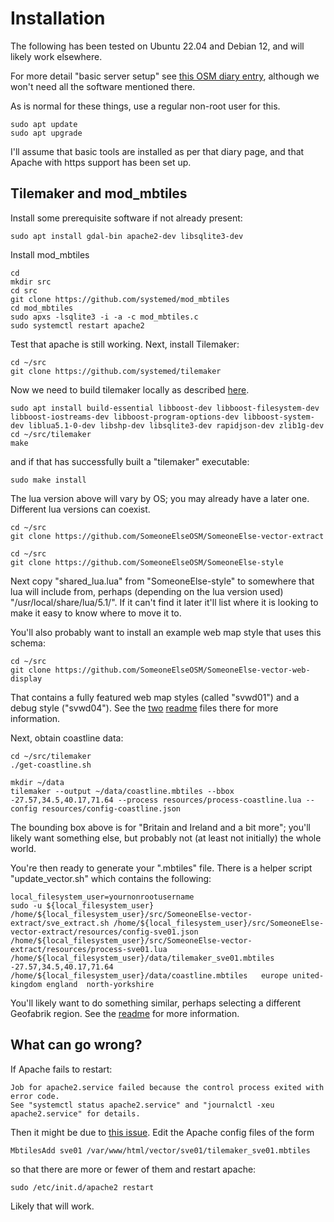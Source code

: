 # Installation

The following has been tested on Ubuntu 22.04 and Debian 12, and will likely work elsewhere.

For more detail "basic server setup" see [this OSM diary entry](https://www.openstreetmap.org/user/SomeoneElse/diary/404191), although we won't need all the software mentioned there.

As is normal for these things, use a regular non-root user for this.

    sudo apt update
    sudo apt upgrade

I'll assume that basic tools are installed as per that diary page, and that Apache with https support has been set up.

## Tilemaker and mod_mbtiles

Install some prerequisite software if not already present:

    sudo apt install gdal-bin apache2-dev libsqlite3-dev

Install mod_mbtiles

    cd
    mkdir src
    cd src
    git clone https://github.com/systemed/mod_mbtiles
    cd mod_mbtiles
    sudo apxs -lsqlite3 -i -a -c mod_mbtiles.c
    sudo systemctl restart apache2

Test that apache is still working.  Next, install Tilemaker:

    cd ~/src
    git clone https://github.com/systemed/tilemaker

Now we need to build tilemaker locally as described [here](https://github.com/systemed/tilemaker/blob/master/docs/INSTALL.md).

    sudo apt install build-essential libboost-dev libboost-filesystem-dev libboost-iostreams-dev libboost-program-options-dev libboost-system-dev liblua5.1-0-dev libshp-dev libsqlite3-dev rapidjson-dev zlib1g-dev
    cd ~/src/tilemaker
    make

and if that has successfully built a "tilemaker" executable:

    sudo make install

The lua version above will vary by OS; you may already have a later one.  Different lua versions can coexist.

    cd ~/src
    git clone https://github.com/SomeoneElseOSM/SomeoneElse-vector-extract

    cd ~/src
    git clone https://github.com/SomeoneElseOSM/SomeoneElse-style

Next copy "shared_lua.lua" from "SomeoneElse-style" to somewhere that lua will include from, perhaps (depending on the lua version used) "/usr/local/share/lua/5.1/".  If it can't find it later it'll list where it is looking to make it easy to know where to move it to.

You'll also probably want to install an example web map style that uses this schema:

    cd ~/src
    git clone https://github.com/SomeoneElseOSM/SomeoneElse-vector-web-display

That contains a fully featured web map styles (called "svwd01") and a debug style ("svwd04").  See the [two](https://github.com/SomeoneElseOSM/SomeoneElse-vector-web-display/blob/main/README.md) [readme](https://github.com/SomeoneElseOSM/SomeoneElse-vector-web-display/blob/main/resources/README_svwd01.md) files there for more information.

Next, obtain coastline data:

    cd ~/src/tilemaker
    ./get-coastline.sh

    mkdir ~/data
    tilemaker --output ~/data/coastline.mbtiles --bbox -27.57,34.5,40.17,71.64 --process resources/process-coastline.lua --config resources/config-coastline.json

The bounding box above is for "Britain and Ireland and a bit more"; you'll likely want something else, but probably not (at least not initially) the whole world.

You're then ready to generate your ".mbtiles" file.  There is a helper script "update_vector.sh" which contains the following:

    local_filesystem_user=yournonrootusername
    sudo -u ${local_filesystem_user} /home/${local_filesystem_user}/src/SomeoneElse-vector-extract/sve_extract.sh /home/${local_filesystem_user}/src/SomeoneElse-vector-extract/resources/config-sve01.json /home/${local_filesystem_user}/src/SomeoneElse-vector-extract/resources/process-sve01.lua /home/${local_filesystem_user}/data/tilemaker_sve01.mbtiles  -27.57,34.5,40.17,71.64 /home/${local_filesystem_user}/data/coastline.mbtiles   europe united-kingdom england  north-yorkshire

You'll likely want to do something similar, perhaps selecting a different Geofabrik region.  See the [readme](https://github.com/SomeoneElseOSM/SomeoneElse-vector-extract/blob/main/README.md) for more information.

## What can go wrong?

If Apache fails to restart:

    Job for apache2.service failed because the control process exited with error code.
    See "systemctl status apache2.service" and "journalctl -xeu apache2.service" for details.

Then it might be due to [this issue](https://github.com/systemed/mod_mbtiles/issues/3).  Edit the Apache config files of the form

    MbtilesAdd sve01 /var/www/html/vector/sve01/tilemaker_sve01.mbtiles

so that there are more or fewer of them and restart apache:

    sudo /etc/init.d/apache2 restart

Likely that will work.

